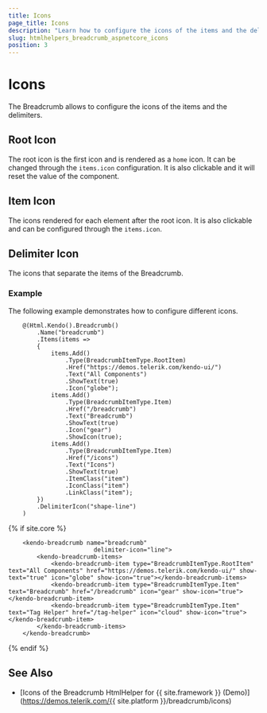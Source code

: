 ```yaml
---
title: Icons
page_title: Icons
description: "Learn how to configure the icons of the items and the delimiters of the widget."
slug: htmlhelpers_breadcrumb_aspnetcore_icons
position: 3
---
```


# Icons

The Breadcrumb allows to configure the icons of the items and the delimiters.

## Root Icon

The root icon is the first icon and is rendered as a `home` icon. It can be changed through the `items.icon` configuration. It is also clickable and it will reset the value of the component.

## Item Icon

The icons rendered for each element after the root icon. It is also clickable and can be configured through the `items.icon`.

## Delimiter Icon

The icons that separate the items of the Breadcrumb. 

### Example

The following example demonstrates how to configure different icons.

```HtmlHelper
    @(Html.Kendo().Breadcrumb()
        .Name("breadcrumb")
        .Items(items =>
        {
            items.Add()
                .Type(BreadcrumbItemType.RootItem)
                .Href("https://demos.telerik.com/kendo-ui/")
                .Text("All Components")
                .ShowText(true)
                .Icon("globe");
            items.Add()
                .Type(BreadcrumbItemType.Item)
                .Href("/breadcrumb")
                .Text("Breadcrumb")
                .ShowText(true)
                .Icon("gear")
                .ShowIcon(true);
            items.Add()
                .Type(BreadcrumbItemType.Item)
                .Href("/icons")
                .Text("Icons")
                .ShowText(true)
                .ItemClass("item")
                .IconClass("item")
                .LinkClass("item");
        })
        .DelimiterIcon("shape-line")
    )
```
{% if site.core %}
```TagHelper
    <kendo-breadcrumb name="breadcrumb"
                        delimiter-icon="line">
        <kendo-breadcrumb-items>
            <kendo-breadcrumb-item type="BreadcrumbItemType.RootItem" text="All Components" href="https://demos.telerik.com/kendo-ui/" show-text="true" icon="globe" show-icon="true"></kendo-breadcrumb-items>
            <kendo-breadcrumb-item type="BreadcrumbItemType.Item" text="Breadcrumb" href="/breadcrumb" icon="gear" show-icon="true"></kendo-breadcrumb-item>
            <kendo-breadcrumb-item type="BreadcrumbItemType.Item" text="Tag Helper" href="/tag-helper" icon="cloud" show-icon="true"></kendo-breadcrumb-item>
        </kendo-breadcrumb-items>
    </kendo-breadcrumb>
```
{% endif %}

## See Also

* [Icons of the Breadcrumb HtmlHelper for {{ site.framework }} (Demo)](https://demos.telerik.com/{{ site.platform }}/breadcrumb/icons)
